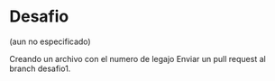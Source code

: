 # Desafio

(aun no especificado)

Creando un archivo con el numero de legajo
Enviar un pull request al branch desafio1.